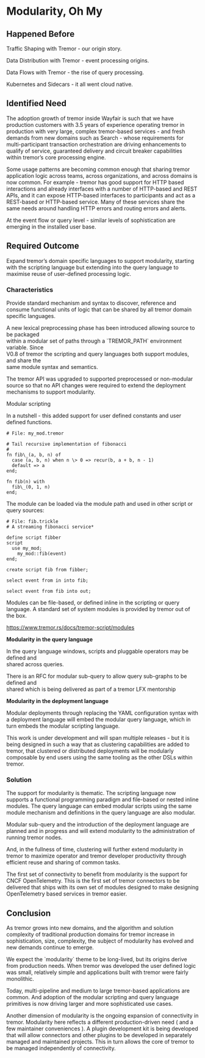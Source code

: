 # Modularity, Oh My

## Happened Before

Traffic Shaping with Tremor - our origin story.

Data Distribution with Tremor - event processing origins.

Data Flows with Tremor - the rise of query processing.

Kubernetes and Sidecars - it all went cloud native.

## Identified Need

The adoption growth of tremor inside Wayfair is such that we have
production customers with 3.5 years of experience operating tremor in
production with very large, complex tremor-based services - and fresh
demands from new domains such as Search - whose requirements for
multi-participant transaction orchestration are driving enhancements to
qualify of service, guaranteed delivery and circuit breaker capabilities
within tremor’s core processing engine.

Some usage patterns are becoming common enough that sharing tremor
application logic across teams, across organizations, and across domains
is now common. For example - tremor has good support for HTTP based
interactions and already interfaces with a number of HTTP-based and REST
APIs, and it can expose HTTP-based interfaces to participants and act as
a REST-based or HTTP-based service. Many of these services share the
same needs around handling HTTP errors and routing errors and alerts.

At the event flow or query level - similar levels of sophistication are
emerging in the installed user base.

## Required Outcome

Expand tremor’s domain specific languages to support modularity,
starting with the scripting language but extending into the query
language to maximise reuse of user-defined processing logic.

### Characteristics

Provide standard mechanism and syntax to discover, reference and consume
functional units of logic that can be shared by all tremor domain
specific languages.

A new lexical preprocessing phase has been introduced allowing source to
be packaged  
within a modular set of paths through a \`TREMOR_PATH\` environment
variable. Since  
V0.8 of tremor the scripting and query languages both support modules,
and share the  
same module syntax and semantics.

The tremor API was upgraded to supported preprocessed or non-modular
source so that no API changes were required to extend the deployment
mechanisms to support modularity.

Modular scripting

In a nutshell - this added support for user defined constants and user
defined functions.

```tremor
# File: my_mod.tremor

# Tail recursive implementation of fibonacci
#
fn fib\_(a, b, n) of
  case (a, b, n) when n \> 0 => recur(b, a + b, n - 1)
  default => a
end;

fn fib(n) with
  fib\_(0, 1, n)
end;
```

The module can be loaded via the module path and used in other script or query sources:  

```trickle   
# File: fib.trickle  
# A streaming fibonacci service*

define script fibber
script
  use my_mod;
    my_mod::fib(event)
end;

create script fib from fibber;

select event from in into fib;

select event from fib into out;
```

Modules can be file-based, or defined inline in the scripting or query
language. A standard set of system modules is provided by tremor out of the box.

[<u>https://www.tremor.rs/docs/tremor-script/modules</u>](https://www.tremor.rs/docs/tremor-script/modules)  
  
**Modularity in the query language**

In the query language windows, scripts and pluggable operators may be
defined and  
shared across queries.

There is an RFC for modular sub-query to allow query sub-graphs to be
defined and  
shared which is being delivered as part of a tremor LFX mentorship  
  
**Modularity in the deployment language**
  
Modular deployments through replacing the YAML configuration syntax with
a   deployment language will embed the modular query language, which in turn
embeds the   modular scripting language.  
  
This work is under development and will span multiple releases - but it
is being designed in such a way that as clustering capabilities are added to tremor, that
clustered or  distributed deployments will be modularly composable by end users using
the same  tooling as the other DSLs within tremor.

### Solution

The support for modularity is thematic. The scripting language now
supports a functional programming paradigm and file-based or nested
inline modules. The query language can embed modular scripts using the
same module mechanism and definitions in the query language are also
modular.

Modular sub-query and the introduction of the deployment language are
planned and in progress and will extend modularity to the administration
of running tremor nodes.

And, in the fullness of time, clustering will further extend modularity
in tremor to maximize operator and tremor developer productivity through
efficient reuse and sharing of common tasks.

The first set of connectivity to benefit from modularity is the support
for CNCF OpenTelemetry. This is the first set of tremor connectors to be
delivered that ships with its own set of modules designed to make
designing OpenTelemetry based services in tremor easier.

## Conclusion

As tremor grows into new domains, and the algorithm and solution
complexity of traditional production domains for tremor increase in
sophistication, size, complexity, the subject of modularity has evolved
and new demands continue to emerge.  
  
We expect the \`modularity\` theme to be long-lived, but its origins
derive from production needs. When tremor was developed the user defined
logic was small, relatively simple and applications built with tremor
were fairly monolithic.  
  
Today, multi-pipeline and medium to large tremor-based applications are
common. And adoption of the modular scripting and query language
primitives is now driving larger and more sophisticated use cases.

Another dimension of modularity is the ongoing expansion of connectivity
in tremor. Modularity here reflects a different production-driven need (
and a few maintainer conveniences ). A plugin development kit is being
developed that will allow connectors and other plugins to be developed
in separately managed and maintained projects. This in turn allows the
core of tremor to be managed independently of connectivity.
